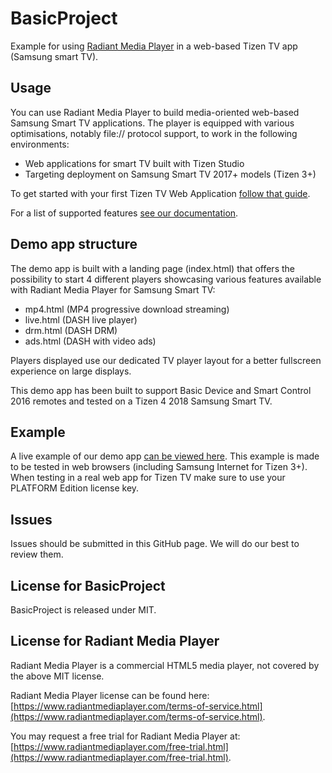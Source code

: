 # BasicProject
Example for using [Radiant Media Player](https://www.radiantmediaplayer.com) in a web-based Tizen TV app (Samsung smart TV).

## Usage
You can use Radiant Media Player to build media-oriented web-based Samsung Smart TV applications. 
The player is equipped with various optimisations, notably file:// protocol support, to work in the following environments:
- Web applications for smart TV built with Tizen Studio
- Targeting deployment on Samsung Smart TV 2017+ models (Tizen 3+)

To get started with your first Tizen TV Web Application [follow that guide](https://docs.tizen.org/application/web/get-started/tv/first-app).

For a list of supported features [see our documentation](https://www.radiantmediaplayer.com/docs/latest/smart-tv.html#tv-app-supported-features).

## Demo app structure
The demo app is built with a landing page (index.html) that offers the possibility to start 4 different players showcasing various features available with Radiant Media Player for Samsung Smart TV:
- mp4.html (MP4 progressive download streaming)
- live.html (DASH live player)
- drm.html (DASH DRM)
- ads.html (DASH with video ads)

Players displayed use our dedicated TV player layout for a better fullscreen experience on large displays.

This demo app has been built to support Basic Device and Smart Control 2016 remotes and tested on a Tizen 4 2018 Samsung Smart TV.

## Example
A live example of our demo app [can be viewed here](https://www.radiantmediaplayer.com/smarttv/). This example 
is made to be tested in web browsers (including Samsung Internet for Tizen 3+). When testing in a real web app for Tizen TV make sure to use your PLATFORM Edition license key. 

## Issues
Issues should be submitted in this GitHub page. We will do our best to review them.

## License for BasicProject
BasicProject is released under MIT.

## License for Radiant Media Player
Radiant Media Player is a commercial HTML5 media player, not covered by the above MIT license. 

Radiant Media Player license can be found here: [https://www.radiantmediaplayer.com/terms-of-service.html](https://www.radiantmediaplayer.com/terms-of-service.html). 

You may request a free trial for Radiant Media Player at: [https://www.radiantmediaplayer.com/free-trial.html](https://www.radiantmediaplayer.com/free-trial.html).

